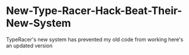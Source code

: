 # New-Type-Racer-Hack-Beat-Their-New-System
TypeRacer's new system has prevented my old code from working here's an updated version
